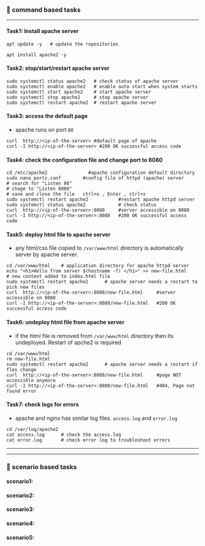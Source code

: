 ### :camel: command based tasks
---
#### Task1: Install apache server
```
apt update -y   # update the repositories

apt install apache2 -y 

```
#### Task2: stop/start/restart apache server
```
sudo systemctl status apache2   # check status of apache server
sudo systemctl enable apache2   # enable auto start when system starts
sudo systemctl start apache2    # start apache server
sudo systemctl stop apache2     # stop apache server
sudo systemctl restart apache2  # restart apache server
```

#### Task3: access the default page
* apache runs on port `80`
```
curl  http://<ip-of-the-server> #default page of apache 
curl -I http://<ip-of-the-server> #200 OK successful access code
```

#### Task4: check the configuration file and change port to 8080
```
cd /etc/apache2               #apache configuration default directory
sudo nano ports.conf        #config file of httpd (apache) server
# search for "Listen 80"
# chage to "Listen 8080"    
# save and close the file   ctrl+o , Enter , ctrl+x
sudo systemctl restart apache2           #restart apache httpd server
sudo systemctl status apache2            # check status
curl  http://<ip-of-the-server>:8080     #server accessible on 8080
curl -I http://<ip-of-the-server>:8080   #200 OK successful access code
```
#### Task5: deploy html file to apache server
* any html/css file copied to `/var/www/html` directory is automatically server by apache server.
```
cd /var/www/html    # application directory for apache httpd server
echo "<h1>Hello from server $(hostname -f) </h1>" >> new-file.html     # new content added to index.html file 
sudo systemctl restart apache2      # apache server needs a restart to pick new files
curl  http://<ip-of-the-server>:8080/new-file.html     #server accessible on 8080
curl -I http://<ip-of-the-server>:8080/new-file.html   #200 OK successful access code
```
#### Task6: undeploy html file from apache server
* if the html file is removed from `/var/www/html` directory then its undeployed. Restart of apche2 is required
```
cd /var/www/html
rm new-file.html
sudo systemctl restart apache2      # apache server needs a restart if fles change
curl  http://<ip-of-the-server>:8080/new-file.html     #page NOT accessible anymore
curl -I http://<ip-of-the-server>:8080/new-file.html   #404, Page not found error
```
#### Task7: check logs for errors
* apache and nginx has similar log files. `access.log` and `error.log`
```
cd /var/log/apache2
cat access.log      # check the access.log
cat error.log       # check error log to troubleshoot errors
```
---
---
### :rocket: scenario based tasks 
#### scenario1: 
#### scenario2: 
#### scenario3: 
#### scenario4: 
#### scenario5: 